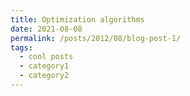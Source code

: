 ```yaml
---
title: Optimization algorithms
date: 2021-08-08
permalink: /posts/2012/08/blog-post-1/
tags:
  - cool posts
  - category1
  - category2
---
```

